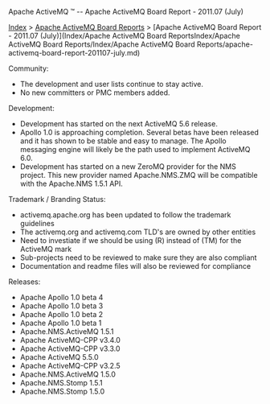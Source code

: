 Apache ActiveMQ ™ -- Apache ActiveMQ Board Report - 2011.07 (July) 

[Index](index.html) > [Apache ActiveMQ Board Reports](apache-activemq-Developers/board-reports.md) > [Apache ActiveMQ Board Report - 2011.07 (July)](Index/Apache ActiveMQ Board ReportsIndex/Apache ActiveMQ Board Reports/Index/Apache ActiveMQ Board Reports/apache-activemq-board-report-201107-july.md)


Community:

*   The development and user lists continue to stay active.
*   No new committers or PMC members added.

Development:

*   Development has started on the next ActiveMQ 5.6 release.
*   Apollo 1.0 is approaching completion. Several betas have been released and it has shown to be stable and easy to manage. The Apollo messaging engine will likely be the path used to implement ActiveMQ 6.0.
*   Development has started on a new ZeroMQ provider for the NMS project. This new provider named Apache.NMS.ZMQ will be compatible with the Apache.NMS 1.5.1 API.

Trademark / Branding Status:

*   activemq.apache.org has been updated to follow the trademark guidelines
*   The activemq.org and activemq.com TLD's are owned by other entities
*   Need to investiate if we should be using (R) instead of (TM) for the ActiveMQ mark
*   Sub-projects need to be reviewed to make sure they are also compliant
*   Documentation and readme files will also be reviewed for compliance

Releases:

*   Apache Apollo 1.0 beta 4
*   Apache Apollo 1.0 beta 3
*   Apache Apollo 1.0 beta 2
*   Apache Apollo 1.0 beta 1
*   Apache.NMS.ActiveMQ 1.5.1
*   Apache ActiveMQ-CPP v3.4.0
*   Apache ActiveMQ-CPP v3.3.0
*   Apache ActiveMQ 5.5.0
*   Apache ActiveMQ-CPP v3.2.5
*   Apache.NMS.ActiveMQ 1.5.0
*   Apache.NMS.Stomp 1.5.1
*   Apache.NMS.Stomp 1.5.0

